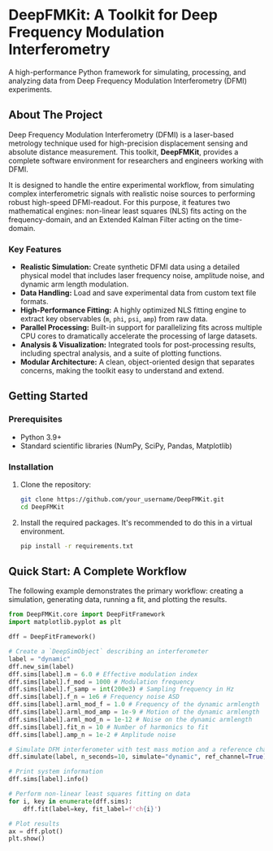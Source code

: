 # DeepFMKit: A Toolkit for Deep Frequency Modulation Interferometry

A high-performance Python framework for simulating, processing, and analyzing data from Deep Frequency Modulation Interferometry (DFMI) experiments.

## About The Project

Deep Frequency Modulation Interferometry (DFMI) is a laser-based metrology technique used for high-precision displacement sensing and absolute distance measurement. This toolkit, **DeepFMKit**, provides a complete software environment for researchers and engineers working with DFMI.

It is designed to handle the entire experimental workflow, from simulating complex interferometric signals with realistic noise sources to performing robust high-speed DFMI-readout. For this purpose, it features two mathematical engines: non-linear least squares (NLS) fits acting on the frequency-domain, and an Extended Kalman Filter acting on the time-domain.

### Key Features

*   **Realistic Simulation:** Create synthetic DFMI data using a detailed physical model that includes laser frequency noise, amplitude noise, and dynamic arm length modulation.
*   **Data Handling:** Load and save experimental data from custom text file formats.
*   **High-Performance Fitting:** A highly optimized NLS fitting engine to extract key observables (`m`, `phi`, `psi`, `amp`) from raw data.
*   **Parallel Processing:** Built-in support for parallelizing fits across multiple CPU cores to dramatically accelerate the processing of large datasets.
*   **Analysis & Visualization:** Integrated tools for post-processing results, including spectral analysis, and a suite of plotting functions.
*   **Modular Architecture:** A clean, object-oriented design that separates concerns, making the toolkit easy to understand and extend.

## Getting Started

### Prerequisites

*   Python 3.9+
*   Standard scientific libraries (NumPy, SciPy, Pandas, Matplotlib)

### Installation

1.  Clone the repository:
    ```sh
    git clone https://github.com/your_username/DeepFMKit.git
    cd DeepFMKit
    ```
2.  Install the required packages. It's recommended to do this in a virtual environment.
    ```sh
    pip install -r requirements.txt
    ```

## Quick Start: A Complete Workflow

The following example demonstrates the primary workflow: creating a simulation, generating data, running a fit, and plotting the results.

```python
from DeepFMKit.core import DeepFitFramework
import matplotlib.pyplot as plt

dff = DeepFitFramework()

# Create a `DeepSimObject` describing an interferometer
label = "dynamic"
dff.new_sim(label)
dff.sims[label].m = 6.0 # Effective modulation index
dff.sims[label].f_mod = 1000 # Modulation frequency
dff.sims[label].f_samp = int(200e3) # Sampling frequency in Hz
dff.sims[label].f_n = 1e6 # Frequency noise ASD
dff.sims[label].arml_mod_f = 1.0 # Frequency of the dynamic armlength
dff.sims[label].arml_mod_amp = 1e-9 # Motion of the dynamic armlength
dff.sims[label].arml_mod_n = 1e-12 # Noise on the dynamic armlength
dff.sims[label].fit_n = 10 # Number of harmonics to fit
dff.sims[label].amp_n = 1e-2 # Amplitude noise

# Simulate DFM interferometer with test mass motion and a reference channel
dff.simulate(label, n_seconds=10, simulate="dynamic", ref_channel=True)

# Print system information
dff.sims[label].info()

# Perform non-linear least squares fitting on data
for i, key in enumerate(dff.sims):
    dff.fit(label=key, fit_label=f'ch{i}')

# Plot results
ax = dff.plot()
plt.show()
```